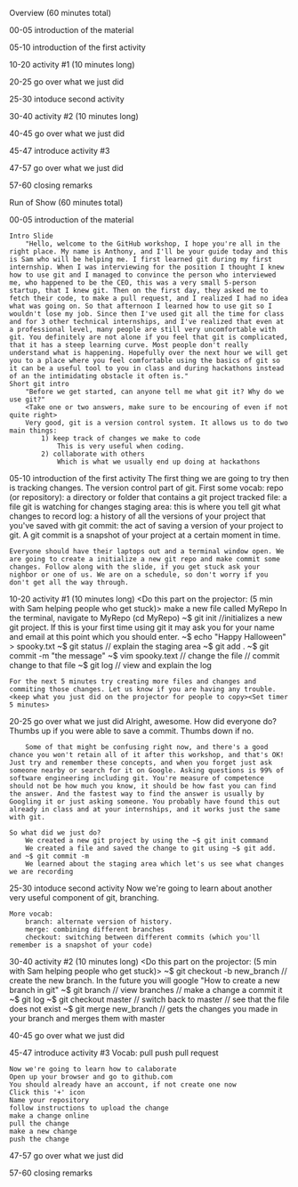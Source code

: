 Overview (60 minutes total)

00-05 introduction of the material

05-10 introduction of the first activity

10-20 activity #1 (10 minutes long)

20-25 go over what we just did

25-30 intoduce second activity

30-40 activity #2 (10 minutes long)

40-45 go over what we just did

45-47 introduce activity #3

47-57 go over what we just did

57-60 closing remarks

Run of Show (60 minutes total)

00-05 introduction of the material


	Intro Slide
		"Hello, welcome to the GitHub workshop, I hope you're all in the right place. My name is Anthony, and I'll be your guide today and this is Sam who will be helping me. I first learned git during my first internship. When I was interviewing for the position I thought I knew how to use git and I managed to convince the person who interviewed me, who happened to be the CEO, this was a very small 5-person startup, that I knew git. Then on the first day, they asked me to fetch their code, to make a pull request, and I realized I had no idea what was going on. So that afternoon I learned how to use git so I wouldn't lose my job. Since then I've used git all the time for class and for 3 other technical internships, and I've realized that even at a professional level, many people are still very uncomfortable with git. You definitely are not alone if you feel that git is complicated, that it has a steep learning curve. Most people don't really understand what is happening. Hopefully over the next hour we will get you to a place where you feel comfortable using the basics of git so it can be a useful tool to you in class and during hackathons instead of an the intimidating obstacle it often is."
	Short git intro
		"Before we get started, can anyone tell me what git it? Why do we use git?"
		<Take one or two answers, make sure to be encouring of even if not quite right>
		Very good, git is a version control system. It allows us to do two main things: 
			1) keep track of changes we make to code
				This is very useful when coding.
			2) collaborate with others
				Which is what we usually end up doing at hackathons

05-10 introduction of the first activity
	The first thing we are going to try then is tracking changes. The version control part of git. 
	First some vocab:
		repo (or repository): a directory or folder that contains a git project
		tracked file: a file git is watching for changes
		staging area: this is where you tell git what changes to record
		log: a history of all the versions of your project that you've saved with git
		commit: the act of saving a version of your project to git. A git commit is a snapshot of your project at a certain moment in time.

	Everyone should have their laptops out and a terminal window open. We are going to create a initialize a new git repo and make commit some changes. Follow along with the slide, if you get stuck ask your nighbor or one of us. We are on a schedule, so don't worry if you don't get all the way through. 

10-20 activity #1 (10 minutes long)
	<Do this part on the projector: (5 min with Sam helping people who get stuck)>
	make a new file called MyRepo
	In the terminal, navigate to MyRepo (cd MyRepo)
	~$ git init //initializes a new git project. If this is your first time using git it may ask you for your name and email at this point which you should enter.
	~$ echo "Happy Halloween" > spooky.txt
	~$ git status // explain the staging area
	~$ git add .
	~$ git commit -m "the message"
	~$ vim spooky.text // change the file
	// commit change to that file
	~$ git log // view and explain the log

	For the next 5 minutes try creating more files and changes and commiting those changes. Let us know if you are having any trouble. 
	<keep what you just did on the projector for people to copy><Set timer 5 minutes>

20-25 go over what we just did
		Alright, awesome. How did everyone do? Thumbs up if you were able to save a commit. Thumbs down if no. <Calibrate accordingly>

		Some of that might be confusing right now, and there's a good chance you won't retain all of it after this workshop, and that's OK! Just try and remember these concepts, and when you forget just ask someone nearby or search for it on Google. Asking questions is 99% of software engineering including git. You're measure of competence should not be how much you know, it should be how fast you can find the answer. And the fastest way to find the answer is usually by Googling it or just asking someone. You probably have found this out already in class and at your internships, and it works just the same with git.

	So what did we just do? 
		We created a new git project by using the ~$ git init command
		We created a file and saved the change to git using ~$ git add. and ~$ git commit -m
		We learned about the staging area which let's us see what changes we are recording

25-30 intoduce second activity
	Now we're going to learn about another very useful component of git, branching.

	More vocab:
		branch: alternate version of history.
		merge: combining different branches
		checkout: switching between different commits (which you'll remember is a snapshot of your code)

30-40 activity #2 (10 minutes long)
	<Do this part on the projector: (5 min with Sam helping people who get stuck)>
	~$ git checkout -b new_branch // create the new branch. In the future you will google "How to create a new branch in git"
	~$ git branch // view branches
	// make a change a commit it
	~$ git log
	~$ git checkout master // switch back to master
	// see that the file does not exist
	~$ git merge new_branch // gets the changes you made in your branch and merges them with master
	
40-45 go over what we just did

45-47 introduce activity #3
	Vocab:
		pull
		push
		pull request

	Now we're going to learn how to calaborate
	Open up your browser and go to github.com
	You should already have an account, if not create one now
	Click this '+' icon
	Name your repository
	follow instructions to upload the change
	make a change online
	pull the change
	make a new change
	push the change

47-57 go over what we just did

57-60 closing remarks
	

